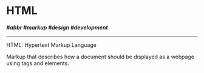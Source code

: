 # HTML

***\#abbr \#markup \#design \#development***

---

HTML: Hypertext Markup Language

Markup that describes how a document should be displayed as a webpage using tags and elements.
